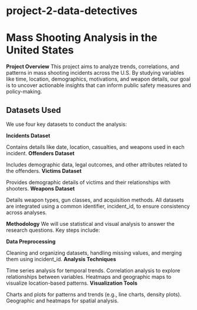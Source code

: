 # project-2-data-detectives
# Mass Shooting Analysis in the United States

**Project Overview**
This project aims to analyze trends, correlations, and patterns in mass shooting incidents across the U.S. By studying variables like time, location, demographics, motivations, and weapon details, our goal is to uncover actionable insights that can inform public safety measures and policy-making.

## Datasets Used
We use four key datasets to conduct the analysis:

**Incidents Dataset**

Contains details like date, location, casualties, and weapons used in each incident.
**Offenders Dataset**

Includes demographic data, legal outcomes, and other attributes related to the offenders.
**Victims Dataset**

Provides demographic details of victims and their relationships with shooters.
**Weapons Dataset**

Details weapon types, gun classes, and acquisition methods.
All datasets are integrated using a common identifier, incident_id, to ensure consistency across analyses.

**Methodology**
We will use statistical and visual analysis to answer the research questions. Key steps include:

**Data Preprocessing**

Cleaning and organizing datasets, handling missing values, and merging them using incident_id.
**Analysis Techniques**

Time series analysis for temporal trends.
Correlation analysis to explore relationships between variables.
Heatmaps and geographic maps to visualize location-based patterns.
**Visualization Tools**

Charts and plots for patterns and trends (e.g., line charts, density plots).
Geographic and heatmaps for spatial analysis.


